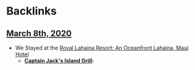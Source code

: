
# Backlinks
## [March 8th, 2020](<March 8th, 2020.md>)
- We Stayed at the [Royal Lahaina Resort: An Oceanfront Lahaina, Maui Hotel](https://www.royallahaina.com/)
    - **[**Captain Jack's Island Grill**](<**Captain Jack's Island Grill**.md>):**

